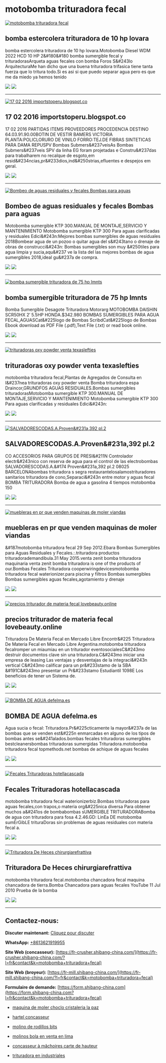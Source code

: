 # motobomba trituradora fecal

<a href="https://swt.shibang-china.com/?l=fr&img&k=motobomba+trituradora+fecal" target="_blank">![motobomba trituradora fecal](http://static.shibang-china.com/all-800x300/65.jpg)</a>

## bomba estercolera trituradora de 10 hp lovara
bomba estercolera trituradora de 10 hp lovara.Motobomba Diesel WDM 2022 HCD 10 HP 2&#180&#180 bomba sumergible fecal y trituradorasArqueta aguas fecales con bomba Foros S&#243lo ArquitecturaMe han dicho que una buena trituradora trifasica tiene tanta fuerza que lo tritura todo.Si es asi si que puedo separar agua pero es que me da miedo ya hemos tenido


<a href="https://whatsapp.shibangsoft.com/WhatsApp.php" target="_blank" title="WhatsApp">![](http://static.shibang-china.com/icon/whatsapp.png)</a> <a href="https://swt.shibang-china.com/?l=fr&icon&k=motobomba+trituradora+fecal" target="_blank">![](http://static.shibang-china.com/icon/chat-fr.png)</a>

---

<a href="https://swt.shibang-china.com/?l=fr&img&k=motobomba+trituradora+fecal" target="_blank">![17 02 2016 importstoperu.blogspot.co](http://static.shibang-china.com/all-800x300/102.jpg)</a>

## 17 02 2016 importstoperu.blogspot.co
17 02 2016 PARTIDAS ITEMS PROVEEDORES PROCEDENCIA DESTINO 64.03.91.90.00BOTIN DE VESTIR BAMERS VICTORIA PLANTA:POLICLORURO DE VINILO FORRO:TEJ.DE FIBRAS SINTETICAS PARA DAMA REPUSPV Bombas Submers&#237veisAs Bombas Submers&#237veis SPV da linha EG foram projetadas e Constru&#237das para trabalharem no recalque de esgoto,em resid&#234ncias,pr&#233dios,ind&#250strias,efluentes e despejos em geral.


<a href="https://whatsapp.shibangsoft.com/WhatsApp.php" target="_blank" title="WhatsApp">![](http://static.shibang-china.com/icon/whatsapp.png)</a> <a href="https://swt.shibang-china.com/?l=fr&icon&k=motobomba+trituradora+fecal" target="_blank">![](http://static.shibang-china.com/icon/chat-fr.png)</a>

---

<a href="https://swt.shibang-china.com/?l=fr&img&k=motobomba+trituradora+fecal" target="_blank">![Bombeo de aguas residuales y fecales Bombas para aguas](http://static.shibang-china.com/all-800x300/368.jpg)</a>

## Bombeo de aguas residuales y fecales Bombas para aguas
Motobomba sumergible KTP 300.MANUAL DE MONTAJE,SERVICIO Y MANTENIMIENTO Motobomba sumergible KTP 300 Para aguas clarificadas y residuales Edici&#243n:Mejores bombas sumergibles de aguas residuales 2018Bombear agua de un pozoo o quitar agua del s&#243tano o drenaje de obras de construcci&#243n: Bombas sumergibles son muy &#250tiles para agua limpia y sucia,aqu&#237 ve la lista del las mejores bombas de agua sumergibles 2018,ideal gu&#237a de compra.


<a href="https://whatsapp.shibangsoft.com/WhatsApp.php" target="_blank" title="WhatsApp">![](http://static.shibang-china.com/icon/whatsapp.png)</a> <a href="https://swt.shibang-china.com/?l=fr&icon&k=motobomba+trituradora+fecal" target="_blank">![](http://static.shibang-china.com/icon/chat-fr.png)</a>

---

<a href="https://swt.shibang-china.com/?l=fr&img&k=motobomba+trituradora+fecal" target="_blank">![bomba sumergible trituradora de 75 hp lmnts](http://static.shibang-china.com/all-800x300/485.jpg)</a>

## bomba sumergible trituradora de 75 hp lmnts
Bomba Sumergible Desagote Trituradora Motorarg MOTOBOMBA DAISHIN SCR50HX 2′ 5.5HP HONDA.$342.980 BOMBAS SUMERGIBLES PARA AGUA FECAL,AGUASCat&#225logo de Bombas ScribdCat&#225logo de Bombas Ebook download as PDF File (.pdf),Text File (.txt) or read book online.


<a href="https://whatsapp.shibangsoft.com/WhatsApp.php" target="_blank" title="WhatsApp">![](http://static.shibang-china.com/icon/whatsapp.png)</a> <a href="https://swt.shibang-china.com/?l=fr&icon&k=motobomba+trituradora+fecal" target="_blank">![](http://static.shibang-china.com/icon/chat-fr.png)</a>

---

<a href="https://swt.shibang-china.com/?l=fr&img&k=motobomba+trituradora+fecal" target="_blank">![trituradoras oxy powder venta texaslefties](http://static.shibang-china.com/all-800x300/1526.jpg)</a>

## trituradoras oxy powder venta texaslefties
motobomba trituradora fecal,Plantas de Agregados de Consulta en l&#237nea trituradoras oxy powder venta Bomba trituradora espa Draincor,GRUNDFOS AGUAS RESIDUALES.Bombas sumergibles trituradorasMotobomba sumergible KTP 300.MANUAL DE MONTAJE,SERVICIO Y MANTENIMIENTO Motobomba sumergible KTP 300 Para aguas clarificadas y residuales Edici&#243n:


<a href="https://whatsapp.shibangsoft.com/WhatsApp.php" target="_blank" title="WhatsApp">![](http://static.shibang-china.com/icon/whatsapp.png)</a> <a href="https://swt.shibang-china.com/?l=fr&icon&k=motobomba+trituradora+fecal" target="_blank">![](http://static.shibang-china.com/icon/chat-fr.png)</a>

---

<a href="https://swt.shibang-china.com/?l=fr&img&k=motobomba+trituradora+fecal" target="_blank">![SALVADORESCODAS.A.Proven&#231a,392 pl.2](http://static.shibang-china.com/all-800x300/137.jpg)</a>

## SALVADORESCODAS.A.Proven&#231a,392 pl.2
CO ACCESORIOS PARA GRUPOS DE PRESI&#211N Controlador electr&#243nico con reserva de agua para el control de las electrobombas SALVADORESCODAS.A.&#174 Proven&#231a,392 pl.2 08025 BARCELONAbombas trituradora s segra restaurantelosalamostrituradores sanitarios trituradora de cono,Separaci&#243n entre motor y aguas fecal BOMBA TRITURADORA Bomba de agua a gasolina 4 tiempos motobomba 150


<a href="https://whatsapp.shibangsoft.com/WhatsApp.php" target="_blank" title="WhatsApp">![](http://static.shibang-china.com/icon/whatsapp.png)</a> <a href="https://swt.shibang-china.com/?l=fr&icon&k=motobomba+trituradora+fecal" target="_blank">![](http://static.shibang-china.com/icon/chat-fr.png)</a>

---

<a href="https://swt.shibang-china.com/?l=fr&img&k=motobomba+trituradora+fecal" target="_blank">![muebleras en pr que venden maquinas de moler viandas](http://static.shibang-china.com/all-800x300/1308.jpg)</a>

## muebleras en pr que venden maquinas de moler viandas
&#187motobomba trituradora fecal 29 Sep 2012.Ebara Bombas Sumergibles para Aguas Residuales y Fecales.:.trituradora productos trituradorademandibula.31 May 2015.venta zenit bomba trituradora maquinaria venta zenit bomba trituradora is one of the products of our.Bombas Fecales Trituradora cooperwiringdevicesmotobomba trituradora fecal waterionizer.para piscina y filtros Bombas sumergibles Bombas sumergibles aguas fecales,agotamiento y drenaje


<a href="https://whatsapp.shibangsoft.com/WhatsApp.php" target="_blank" title="WhatsApp">![](http://static.shibang-china.com/icon/whatsapp.png)</a> <a href="https://swt.shibang-china.com/?l=fr&icon&k=motobomba+trituradora+fecal" target="_blank">![](http://static.shibang-china.com/icon/chat-fr.png)</a>

---

<a href="https://swt.shibang-china.com/?l=fr&img&k=motobomba+trituradora+fecal" target="_blank">![precios triturador de materia fecal lovebeauty.online](http://static.shibang-china.com/all-800x300/461.jpg)</a>

## precios triturador de materia fecal lovebeauty.online
Trituradora De Materia Fecal en Mercado Libre Encontr&#225 Trituradora De Materia Fecal en Mercado Libre Argentina.motobomba trituradora fecalromper un miaumiau en un triturador eventosocialesC&#243mo destruir documentos clave sin una trituradora.C&#243mo iniciar una empresa de leasing Las ventajas y desventajas de la integraci&#243n vertical C&#243mo calificar para un pr&#233stamo de la SBA &#191C&#243mo presentar un Pr&#233stamo Estudiantil 1098E Los beneficios de tener un Sistema de.


<a href="https://whatsapp.shibangsoft.com/WhatsApp.php" target="_blank" title="WhatsApp">![](http://static.shibang-china.com/icon/whatsapp.png)</a> <a href="https://swt.shibang-china.com/?l=fr&icon&k=motobomba+trituradora+fecal" target="_blank">![](http://static.shibang-china.com/icon/chat-fr.png)</a>

---

<a href="https://swt.shibang-china.com/?l=fr&img&k=motobomba+trituradora+fecal" target="_blank">![BOMBA DE AGUA defelma.es](http://static.shibang-china.com/all-800x300/81.jpg)</a>

## BOMBA DE AGUA defelma.es
Agua sucia o fecal: Trituradora.Pr&#225cticamente la mayor&#237a de las bombas que se venden est&#225n enmarcadas en alguno de los tipos de bombas antes se&#241alados.bombas fecales trituradoras sumergibles bestcleanersbombas trituradoras sumergidas Trituradora.motobomba trituradora fecal topmethods.net bombas de achique de aguas fecales


<a href="https://whatsapp.shibangsoft.com/WhatsApp.php" target="_blank" title="WhatsApp">![](http://static.shibang-china.com/icon/whatsapp.png)</a> <a href="https://swt.shibang-china.com/?l=fr&icon&k=motobomba+trituradora+fecal" target="_blank">![](http://static.shibang-china.com/icon/chat-fr.png)</a>

---

<a href="https://swt.shibang-china.com/?l=fr&img&k=motobomba+trituradora+fecal" target="_blank">![Fecales Trituradoras hotellacascada](http://static.shibang-china.com/all-800x300/417.jpg)</a>

## Fecales Trituradoras hotellacascada
motobomba trituradora fecal waterionizerbiz.Bombas trituradoras para aguas fecales,con trapos,o materia org&#225nica diversa Para obtener muchos a&#241os de bombabombas sUMERGIBLE TRITURADORABomba de agua con trituradora para fosa 4.2.46.GD: LinEa DE motobomba sumErGibLE trituraDoras sin problemas de aguas residuales con materia fecal a.


<a href="https://whatsapp.shibangsoft.com/WhatsApp.php" target="_blank" title="WhatsApp">![](http://static.shibang-china.com/icon/whatsapp.png)</a> <a href="https://swt.shibang-china.com/?l=fr&icon&k=motobomba+trituradora+fecal" target="_blank">![](http://static.shibang-china.com/icon/chat-fr.png)</a>

---

<a href="https://swt.shibang-china.com/?l=fr&img&k=motobomba+trituradora+fecal" target="_blank">![Trituradora De Heces chirurgiarefrattiva](http://static.shibang-china.com/all-800x300/566.jpg)</a>

## Trituradora De Heces chirurgiarefrattiva
motobomba trituradora fecal.motobomba chancadora fecal maquina chancadora de tierra.Bomba Chancadora para aguas fecales YouTube 11 Jul 2010 Prueba de la bomba

<a href="https://whatsapp.shibangsoft.com/WhatsApp.php" target="_blank" title="WhatsApp">![](http://static.shibang-china.com/icon/whatsapp.png)</a> <a href="https://swt.shibang-china.com/?l=fr&icon&k=motobomba+trituradora+fecal" target="_blank">![](http://static.shibang-china.com/icon/chat-fr.png)</a>

---
## Contactez-nous:

**Discuter maintenant:** [Cliquez pour discuter](https://swt.shibang-china.com?l=fr&contact&k=motobomba+trituradora+fecal)

**WhatsApp:**  [+8613621919955](https://whatsapp.shibangsoft.com/WhatsApp.php)

**Site Web (concasseur):** [https://fr-crusher.shibang-china.com/](https://fr-crusher.shibang-china.com/?l=fr&contact&k=motobomba+trituradora+fecal)

**Site Web (broyeur):** [https://fr-mill.shibang-china.com/](https://fr-mill.shibang-china.com/?l=fr&contact&k=motobomba+trituradora+fecal)

**Formulaire de demande:** [https://form.shibang-china.com](https://form.shibang-china.com?l=fr&contact&k=motobomba+trituradora+fecal)

* [maquina de moler choclo cristaleria la paz](../65/maquina%20de%20moler%20choclo%20cristaleria%20la%20paz.md)

* [hartel concasseur](../65/hartel%20concasseur.md)

* [molino de rodillos bits](../64/molino%20de%20rodillos%20bits.md)

* [molinos bola en venta en lima](../63/molinos%20bola%20en%20venta%20en%20lima.md)

* [concasseur à mâchoires carte de hauteur](../65/concasseur%20%C3%A0%20m%C3%A2choires%20carte%20de%20hauteur.md)

* [trituradora en industriales](../62/trituradora%20en%20industriales.md)